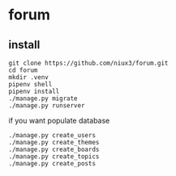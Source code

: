 # forum

## install

```
git clone https://github.com/niux3/forum.git
cd forum
mkdir .venv
pipenv shell
pipenv install
./manage.py migrate
./manage.py runserver
```

if you want populate database

```
./manage.py create_users
./manage.py create_themes
./manage.py create_boards
./manage.py create_topics
./manage.py create_posts
```
